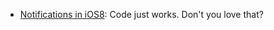 - [Notifications in iOS8](http://thecodeninja.tumblr.com/post/89942124085/notifications-in-ios-8-part-1-using-swift-what): Code just works. Don't you love that?